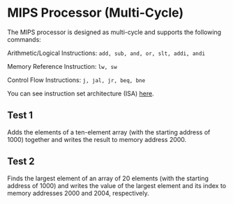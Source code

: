 # MIPS Processor (Multi-Cycle)
The MIPS processor is designed as multi-cycle and supports the following commands:

‫‪Arithmetic/Logical‬‬ ‫‪Instructions:‬‬ ‫‪```add,‬‬ ‫‪sub,‬‬ ‫‪and,‬‬ ‫‪or,‬‬ ‫‪slt,‬‬ ‫‪addi,‬‬ ‫‪andi```

‬‬‫‪Memory‬‬ ‫‪Reference‬‬ ‫‪Instruction:‬‬ ```‫‪lw,‬‬ ‫‪sw```

‫‪Control‬‬ ‫‪Flow‬‬ ‫‪Instructions:‬‬ ```‫‪j,‬‬ ‫‪jal,‬‬ ‫‪jr,‬‬ ‫‪beq,‬‬ ‫‪bne‬‬```‬

You can see instruction set architecture (ISA) [here](https://github.com/davoudifatemeh/Computer_Arcitecture/blob/master/Assignment3/Isa.png).

## Test 1
Adds the elements of a ten-element array (with the starting address of 1000) together and writes the result to memory address 2000.

## Test 2
Finds the largest element of an array of 20 elements (with the starting address of 1000) and writes the value of the largest element and its index to memory addresses 2000 and 2004, respectively.
